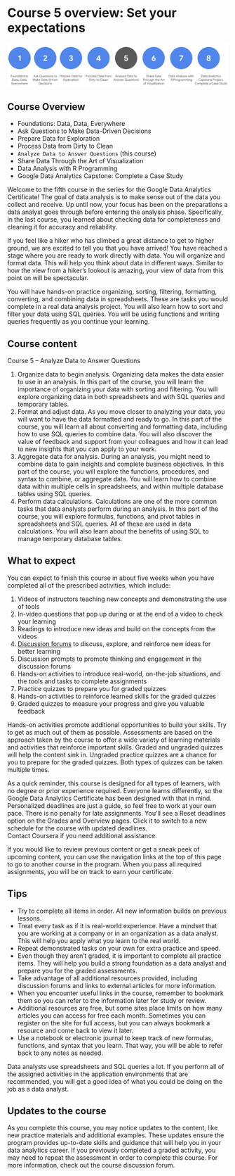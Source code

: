 # Course 5 overview: Set your expectations

![A list of all 8 courses. Course 5 (Analyze Data to Answer Questions) is highlighted.](./resources/img-1.png)

## Course Overview

- Foundations: Data, Data, Everywhere
- Ask Questions to Make Data-Driven Decisions
- Prepare Data for Exploration
- Process Data from Dirty to Clean
- `Analyze Data to Answer Questions` (this course)
- Share Data Through the Art of Visualization
- Data Analysis with R Programming
- Google Data Analytics Capstone: Complete a Case Study

Welcome to the fifth course in the series for the Google Data Analytics Certificate! The goal of data analysis is to make sense out of the data you collect and receive. Up until now, your focus has been on the preparations a data analyst goes through before entering the analysis phase. Specifically, in the last course, you learned about checking data for completeness and cleaning it for accuracy and reliability.

If you feel like a hiker who has climbed a great distance to get to higher ground, we are excited to tell you that you have arrived! You have reached a stage where you are ready to work directly with data. You will organize and format data. This will help you think about data in different ways. Similar to how the view from a hiker’s lookout is amazing, your view of data from this point on will be spectacular.  

You will have hands-on practice organizing, sorting, filtering, formatting, converting, and combining data in spreadsheets. These are tasks you would complete in a real data analysis project. You will also learn how to sort and filter your data using SQL queries. You will be using functions and writing queries frequently as you continue your learning.

## Course content

Course 5 – Analyze Data to Answer Questions

1. Organize data to begin analysis. Organizing data makes the data easier to use in an analysis. In this part of the course, you will learn the importance of organizing your data with sorting and filtering. You will explore organizing data in both spreadsheets and with SQL queries and temporary tables.
2. Format and adjust data. As you move closer to analyzing your data, you will want to have the data formatted and ready to go. In this part of the course, you will learn all about converting and formatting data, including how to use SQL queries to combine data. You will also discover the value of feedback and support from your colleagues and how it can lead to new insights that you can apply to your work.
3. Aggregate data for analysis. During an analysis, you might need to combine data to gain insights and complete business objectives. In this part of the course, you will explore the functions, procedures, and syntax to combine, or aggregate data. You will learn how to combine data within multiple cells in spreadsheets, and within multiple database tables using SQL queries.
4. Perform data calculations. Calculations are one of the more common tasks that data analysts perform during an analysis. In this part of the course, you will explore formulas, functions, and pivot tables in spreadsheets and SQL queries. All of these are used in data calculations. You will also learn about the benefits of using SQL to manage temporary database tables.

## What to expect

You can expect to finish this course in about five weeks when you have completed all of the prescribed activities, which include:

1. Videos of instructors teaching new concepts and demonstrating the use of tools
2. In-video questions that pop up during or at the end of a video to check your learning
3. Readings to introduce new ideas and build on the concepts from the videos
4. [Discussion forums](https://www.coursera.org/learn/analyze-data/discussions) to discuss, explore, and reinforce new ideas for better learning
5. Discussion prompts to promote thinking and engagement in the discussion forums
6. Hands-on activities to introduce real-world, on-the-job situations, and the tools and tasks to complete assignments
7. Practice quizzes to prepare you for graded quizzes
8. Hands-on activities to reinforce learned skills for the graded quizzes
9. Graded quizzes to measure your progress and give you valuable feedback

Hands-on activities promote additional opportunities to build your skills. Try to get as much out of them as possible. Assessments are based on the approach taken by the course to offer a wide variety of learning materials and activities that reinforce important skills. Graded and ungraded quizzes will help the content sink in. Ungraded practice quizzes are a chance for you to prepare for the graded quizzes. Both types of quizzes can be taken multiple times.

As a quick reminder, this course is designed for all types of learners, with no degree or prior experience required. Everyone learns differently, so the Google Data Analytics Certificate has been designed with that in mind. Personalized deadlines are just a guide, so feel free to work at your own pace. There is no penalty for late assignments. You'll see a Reset deadlines option on the Grades and Overview pages. Click it to switch to a new schedule for the course with updated deadlines.  
Contact Coursera
 if you need additional assistance.

If you would like to review previous content or get a sneak peek of upcoming content, you can use the navigation links at the top of this page to go to another course in the program. When you pass all required assignments, you will be on track to earn your certificate.

## Tips

- Try to complete all items in order. All new information builds on previous lessons.
- Treat every task as if it is real-world experience. Have a mindset that you are working at a company or in an organization as a data analyst. This will help you apply what you learn to the real world.
- Repeat demonstrated tasks on your own for extra practice and speed.
- Even though they aren’t graded, it is important to complete all practice items. They will help you build a strong foundation as a data analyst and  prepare you for the graded assessments.
- Take advantage of all additional resources provided, including discussion forums and links to external articles for more information.
- When you encounter useful links in the course, remember to bookmark them so you can refer to the information later for study or review.
- Additional resources are free, but some sites place limits on how many articles you can access for free each month. Sometimes you can register on the site for full access, but you can always bookmark a resource and come back to view it later.
- Use a notebook or electronic journal to keep track of new formulas, functions, and syntax that you learn. That way, you will be able to refer back to any notes as needed.

Data analysts use spreadsheets and SQL queries a lot. If you perform all of the assigned activities in the application environments that are recommended, you will get a good idea of what you could be doing on the job as a data analyst.

## Updates to the course

As you complete this course, you may notice updates to the content, like new practice materials and additional examples. These updates ensure the program provides up-to-date skills and guidance that will help you in your data analytics career. If you previously completed a graded activity, you may need to repeat the assessment in order to complete this course.  For more information, check out 
the course discussion forum.

